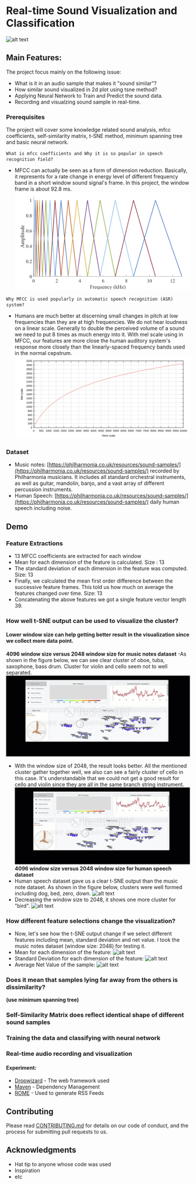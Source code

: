 
# Real-time Sound Visualization and Classification
![alt text](https://github.com/iDataVisualizationLab/music/blob/master/Master%20Thesis/image/Realtime-tsne.gif)
## Main Features:
The project focus mainly on the following issue:
* What is it in an audio sample that makes it "sound similar"?
* How similar sound visualized in 2d plot using tsne method?
* Applying Neural Network to Train and Predict the sound data.
* Recording and visualzing sound sample in real-time.

### Prerequisites
The project will cover some knowledge related sound analysis, mfcc coefficients, self-similarity matrix, t-SNE method, minimum spanning tree and basic neural network.

```
What is mfcc coefficients and Why it is so popular in speech recognition field?
```
- MFCC can actually be seen as a form of dimension reduction. Basically, it represents for a rate change in energy level of different frequency band in a short window sound signal's frame. In this project, the window frame is about 92.8 ms. 
![alt text](https://github.com/iDataVisualizationLab/music/blob/master/Master%20Thesis/image/mfcc.png)
```
Why MFCC is used popularly in automatic speech recognition (ASR) system?
```
- Humans are much better at discerning small changes in pitch at low frequencies than they are at high frequencies. We do not hear loudness on a linear scale. Generally to double the perceived volume of a sound we need to put 8 times as much energy into it.
With mel scale using in MFCC, our features are more close the human auditory system's response more closely than the linearly-spaced frequency bands used in the normal cepstrum. 
![alt text](https://github.com/iDataVisualizationLab/music/blob/master/Master%20Thesis/image/Melscale.png)
### Dataset

-  Music notes: [https://philharmonia.co.uk/resources/sound-samples/](https://philharmonia.co.uk/resources/sound-samples/) recorded by Philharmonia musicians. It includes all standard orchestral instruments, as well as guitar, mandolin, banjo, and a vast array of different percussion instruments.
- Human Speech: [https://philharmonia.co.uk/resources/sound-samples/](https://philharmonia.co.uk/resources/sound-samples/) daily human speech including noise.

## Demo

### Feature Extractions
- 13 MFCC coefficients are extracted for each window
- Mean for each dimension of the feature is calculated. Size : 13 
- The standard deviation of each dimension in the feature was computed. Size: 13
- Finally, we calculated the mean first order difference between the successive feature frames. This told us how much on average the features changed over time. Size: 13
- Concatenating the above features we got a single feature vector length 39.

### How well t-SNE output can be used to visualize the cluster?
#### Lower window size can help getting better result in the visualization since we collect more data point.
**4096 window size versus 2048 window size for music notes dataset**
-As shown in the figure below,  we can see clear cluster of oboe, tuba, saxophone, bass drum. Cluster for violin and cello seem not to well separated.![alt text](https://github.com/iDataVisualizationLab/music/blob/master/Master%20Thesis/image/4096_music.gif)
- With the window size of 2048, the result looks better. All the mentioned cluster gather together well, we also can see a fairly cluster of cello in this case. It's understandable that we could not get a good result for cello and violin since they are all in the same branch string instrument.
![alt text](https://github.com/iDataVisualizationLab/music/blob/master/Master%20Thesis/image/2048_music.gif)
**4096 window size versus 2048 window size for human speech dataset**
- Human speech dataset gave us a clear t-SNE output than the music note dataset. As shown in the figure below, clusters were well formed including dog, bed, zero, down.
![alt text](https://github.com/iDataVisualizationLab/music/blob/master/Master%20Thesis/image/4096_speech.gif)
- Decreasing the window size to 2048, it shows one more cluster for "bird".
![alt text](https://github.com/iDataVisualizationLab/music/blob/master/Master%20Thesis/image/2048_speech.gif)
### How different feature selections change the visualization?
- Now, let's see how the t-SNE output change if we select different features including mean, standard deviation and net value. I took the music notes dataset (window size: 2048) for testing it.
- Mean for each dimension of the feature: 
![alt text](https://github.com/iDataVisualizationLab/music/blob/master/Master%20Thesis/image/mean_music.gif)
- Standard Deviation for each dimension of the feature: 
![alt text](https://github.com/iDataVisualizationLab/music/blob/master/Master%20Thesis/image/standardeviation_music.gif)
- Average Net Value of the sample:
![alt text](https://github.com/iDataVisualizationLab/music/blob/master/Master%20Thesis/image/netvalue_music.gif)
### Does it mean that samples lying far away from the others is dissimilarity? 
**(use minimum spanning tree)**
### Self-Similarity Matrix does reflect identical shape of different sound samples
### Training the data and classifying with neural network

### Real-time audio recording and visualization
####  Experiment:

* [Dropwizard](http://www.dropwizard.io/1.0.2/docs/) - The web framework used
* [Maven](https://maven.apache.org/) - Dependency Management
* [ROME](https://rometools.github.io/rome/) - Used to generate RSS Feeds

## Contributing

Please read [CONTRIBUTING.md](https://gist.github.com/PurpleBooth/b24679402957c63ec426) for details on our code of conduct, and the process for submitting pull requests to us.

## Acknowledgments

* Hat tip to anyone whose code was used
* Inspiration
* etc

